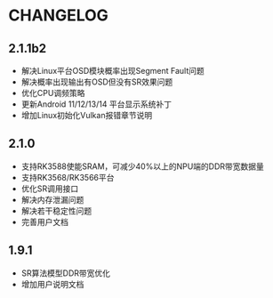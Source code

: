 # CHANGELOG

## 2.1.1b2
- 解决Linux平台OSD模块概率出现Segment Fault问题
- 解决概率出现输出有OSD但没有SR效果问题
- 优化CPU调频策略
- 更新Android 11/12/13/14 平台显示系统补丁
- 增加Linux初始化Vulkan报错章节说明

## 2.1.0

- 支持RK3588使能SRAM，可减少40%以上的NPU端的DDR带宽数据量
- 支持RK3568/RK3566平台
- 优化SR调用接口
- 解决内存泄漏问题
- 解决若干稳定性问题
- 完善用户文档

## 1.9.1

- SR算法模型DDR带宽优化
- 增加用户说明文档